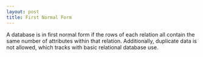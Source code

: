 ```yaml
---
layout: post
title: First Normal Form
---
```


A database is in first normal form if the rows of each relation all contain the same number of attributes within that relation. Additionally, duplicate data is not allowed, which tracks with basic relational database use.
